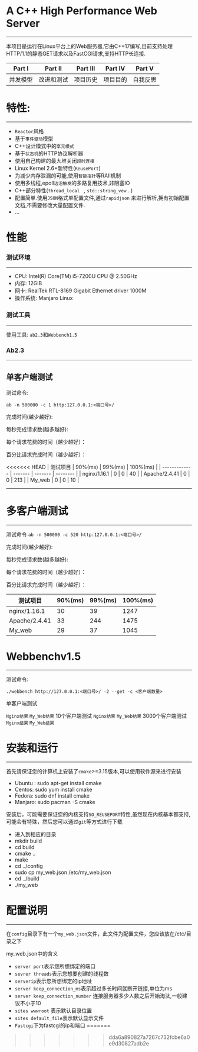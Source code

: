 # A C++ High Performance Web Server
---
本项目是运行在Linux平台上的Web服务器,它由C++17编写,目前支持处理HTTP/1.1的静态GET请求以及FastCGI请求,支持HTTP长连接.

| Part Ⅰ   | Part Ⅱ     | Part Ⅲ   | Part Ⅳ   | Part V   |
| -------- | ---------- | -------- | -------- | -------- |
| 并发模型 | 改进和测试 | 项目历史 | 项目目的 | 自我反思 |

# 特性:
---

- `Reactor`风格
- 基于`事件驱动`模型
- C++设计模式中的`享元模式`
- 基于`状态机`的HTTP协议解析器
 - 使用自己构建的最大堆关闭`超时连接`
- Linux Kernel 2.6+新特性(`ReusePort`)
-  为减少内存泄漏的可能,使用`智能指针`等RAII机制
- 使用多线程,epoll`边沿触发`的多路复用技术,非阻塞IO
- C++部分特性(`thread_local ` , `std::string_vew`...)
- 配置简单.使用`JSON`格式单配置文件,通过`rapidjson` 来进行解析,拥有初始配置文档,不需要修改大量配置文件.
- ...
# 性能
###  测试环境
---

  - CPU: Intel(R) Core(TM) i5-7200U CPU @ 2.50GHz
  -  内存: 12GiB
  -  网卡:	RealTek RTL-8169 Gigabit Ethernet driver 1000M
  - 操作系统: Manjaro Linux

  ### 测试工具
---

使用工具: `ab2.3`和`Webbench1.5`

### Ab2.3
---
单客户端测试
 ---
 测试命令:

`ab -n 500000 -c 1 http:127.0.0.1:<端口号>/`

完成时间(越少越好):

每秒完成请求数(越多越好):

每个请求花费的时间（越少越好）：

百分比请求完成时间（越少越好）：

<<<<<<< HEAD
| 测试项目      | 90%(ms) | 99%(ms) | 100%(ms) |
| ------------- | ------- | ------- | -------- |
| nginx/1.16.1  | 0       | 0       | 40       |
| Apache/2.4.41 | 0       | 0       | 213      |
| My_web        | 0       | 0       | 10       |

----
# 多客户端测试
---
测试命令
`ab -n 500000 -c 520 http:127.0.0.1:<端口号>/
`

完成时间(越少越好):

每秒完成请求数(越多越好):

每个请求花费的时间（越少越好）：

百分比请求完成时间（越少越好）：

| 测试项目      | 90%(ms) | 99%(ms) | 100%(ms) |
| ------------- | ------- | ------- | -------- |
| nginx/1.16.1  | 30      | 39      | 1247     |
| Apache/2.4.41 | 33      | 244     | 1475     |
| My_web        | 29      | 37      | 1045     |

# Webbenchv1.5
---

测试命令:

`./webbench http://127.0.0.1:<端口号>/ -2 --get -c <客户端数量>`

单客户端测试

`Nginx结果`
`My_Web结果`
10个客户端测试
`Nginx结果`
`My_Web结果`
3000个客户端测试
`Nginx结果`
`My_Web结果`


# 安装和运行
---
首先请保证您的计算机上安装了`cmake`>=3.15版本,可以使用软件源来进行安装


- Ubuntu  : sudo apt-get install  cmake 
- Centos: sudo yum install cmake 
- Fedora: sudo dnf install cmake 
- Manjaro: sudo pacman -S cmake

安装后，可能需要保证您的内核支持`SO_REUSEPORT`特性,虽然现在内核基本都支持,可能会有特殊，然后您可以通过`git`等方式进行下载
- 进入到相应的目录
- mkdir build
- cd build
- cmake ..
- make
- cd ../config
- sudo cp my_web.json /etc/my_web.json
- cd ../build
- ./my_web


# 配置说明
---

在`config`目录下有一个`my_web.json`文件，此文件为配置文件，您应该放在/etc/目录之下

my_web.json中的含义

- `server port`表示您所想绑定的端口
-  `sevrer threads`表示您想要创建的线程数
-  `serverip`表示您所想绑定的ip地址
- `server keep_connection_ms`表示超过多长时间就断开链接,单位为ms
- `server keep_connection_number` 连接服务器多少人数之后开始淘汰,一般建议不小于10
- `sites wwwroot` 表示默认目录位置
- `sites default_file`表示默认显示文件
- `Fastcgi`下为fastcgi的ip和端口
=======
>>>>>>> dda6a890827a7267c732fcbe6a0e9d30827adb2e
